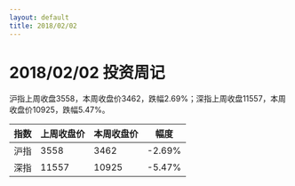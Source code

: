 ```yaml
---
layout: default
title: 2018/02/02
---
```

2018/02/02 投资周记
==================
沪指上周收盘3558，本周收盘价3462，跌幅2.69%；深指上周收盘11557，本周收盘价10925，跌幅5.47%。


| 指数 | 上周收盘价 | 本周收盘价 | 幅度 |  
| --- | --------- | -------- | --- |  
| 沪指 |   3558    |   3462  | -2.69% |  
| 深指 |   11557   |  10925  | -5.47% |

